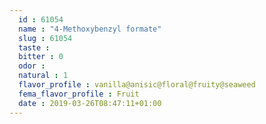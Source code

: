 ```yaml
---
  id : 61054
  name : "4-Methoxybenzyl formate"
  slug : 61054
  taste : 
  bitter : 0
  odor : 
  natural : 1
  flavor_profile : vanilla@anisic@floral@fruity@seaweed
  fema_flavor_profile : Fruit
  date : 2019-03-26T08:47:11+01:00
---
```



